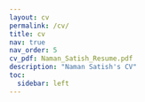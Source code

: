 ```yaml
---
layout: cv
permalink: /cv/
title: cv
nav: true
nav_order: 5
cv_pdf: Naman_Satish_Resume.pdf
description: "Naman Satish's CV"
toc:
  sidebar: left
---
```


